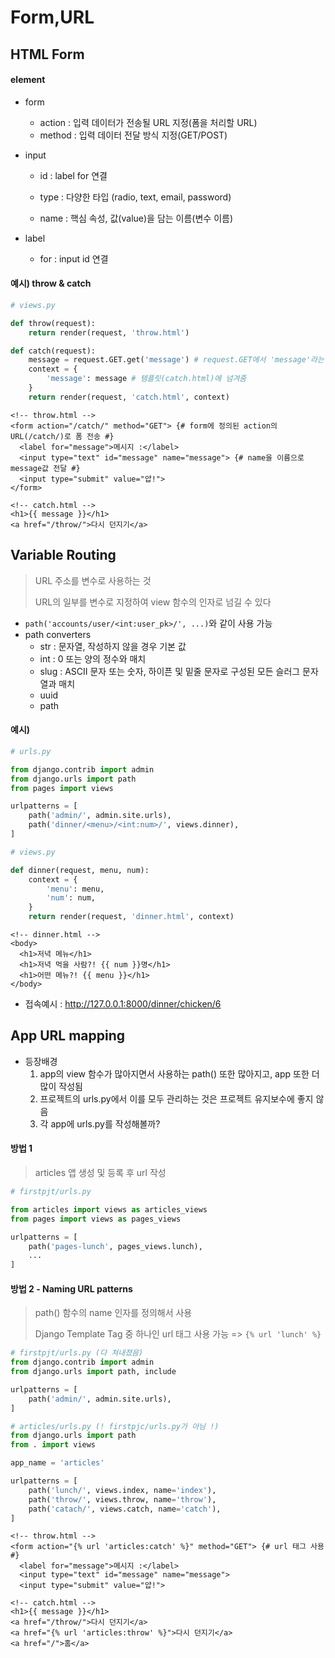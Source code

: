 # Form,URL



## HTML Form

#### element

- form 
  - action : 입력 데이터가 전송될 URL 지정(폼을 처리할 URL)
  - method : 입력 데이터 전달 방식 지정(GET/POST)

- input 

  - id : label for 연결
  - type : 다양한 타입 (radio, text, email, password)

  - name : 핵심 속성, 값(value)을 담는 이름(변수 이름)

- label

  - for : input id 연결



#### 예시) throw & catch

```python
# views.py

def throw(request):
    return render(request, 'throw.html')

def catch(request):
    message = request.GET.get('message') # request.GET에서 'message'라는 키에 대한 값
    context = {
        'message': message # 템플릿(catch.html)에 넘겨줌
    }
    return render(request, 'catch.html', context)
```



```django
<!-- throw.html -->
<form action="/catch/" method="GET"> {# form에 정의된 action의 URL(/catch/)로 폼 전송 #}
  <label for="message">메시지 :</label>
  <input type="text" id="message" name="message"> {# name을 이름으로 message값 전달 #}
  <input type="submit" value="얍!">
</form>
```



```django
<!-- catch.html -->
<h1>{{ message }}</h1>
<a href="/throw/">다시 던지기</a>
```



## Variable Routing

> URL 주소를 변수로 사용하는 것
>
> URL의 일부를 변수로 지정하여 view 함수의 인자로 넘길 수 있다

- `path('accounts/user/<int:user_pk>/', ...)`와 같이 사용 가능
- path converters
  - str : 문자열, 작성하지 않을 경우 기본 값
  - int : 0 또는 양의 정수와 매치
  - slug : ASCII 문자 또는 숫자, 하이픈 및 밑줄 문자로 구성된 모든 슬러그 문자열과 매치
  - uuid
  - path



#### 예시)

```python
# urls.py

from django.contrib import admin
from django.urls import path
from pages import views

urlpatterns = [
    path('admin/', admin.site.urls),
    path('dinner/<menu>/<int:num>/', views.dinner),
]
```



```python
# views.py

def dinner(request, menu, num):
    context = {
        'menu': menu,
        'num': num,
    }
    return render(request, 'dinner.html', context)
```



```django
<!-- dinner.html -->
<body>
  <h1>저녁 메뉴</h1>
  <h1>저녁 먹을 사람?! {{ num }}명</h1>
  <h1>어떤 메뉴?! {{ menu }}</h1>
</body>
```

- 접속예시 : http://127.0.0.1:8000/dinner/chicken/6



## App URL mapping

- 등장배경
  1. app의 view 함수가 많아지면서 사용하는 path() 또한 많아지고, app 또한 더 많이 작성됨
  2. 프로젝트의 urls.py에서 이를 모두 관리하는 것은 프로젝트 유지보수에 좋지 않음
  3. 각 app에 urls.py를 작성해볼까?



#### 방법 1

> articles 앱 생성 및 등록 후 url 작성

```python
# firstpjt/urls.py

from articles import views as articles_views
from pages import views as pages_views

urlpatterns = [
    path('pages-lunch', pages_views.lunch),
    ...
]
```



#### 방법 2 - Naming URL patterns

> path() 함수의 name 인자를 정의해서 사용
>
> Django Template Tag 중 하나인 url 태그 사용 가능 => `{% url 'lunch' %}`



```python
# firstpjt/urls.py (다 쳐내졌음)
from django.contrib import admin
from django.urls import path, include

urlpatterns = [
    path('admin/', admin.site.urls),
]
```



```python
# articles/urls.py (! firstpjc/urls.py가 아님 !)
from django.urls import path
from . import views

app_name = 'articles'

urlpatterns = [
    path('lunch/', views.index, name='index'),
    path('throw/', views.throw, name='throw'),
    path('catach/', views.catch, name='catch'),
]
```



```django
<!-- throw.html -->
<form action="{% url 'articles:catch' %}" method="GET"> {# url 태그 사용 #}
  <label for="message">메시지 :</label>
  <input type="text" id="message" name="message">
  <input type="submit" value="얍!">
```



```django
<!-- catch.html -->
<h1>{{ message }}</h1>
<a href="/throw/">다시 던지기</a>
<a href="{% url 'articles:throw' %}">다시 던지기</a>
<a href="/">홈</a>
```

